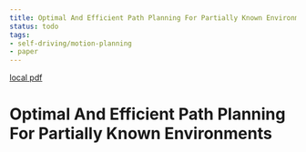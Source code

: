 ```yaml
---
title: Optimal And Efficient Path Planning For Partially Known Environments
status: todo
tags:
- self-driving/motion-planning
- paper
---
```


[local pdf](../../../pdfs/optimal-and-efficient-path-planning-for-partially-known-environments.pdf)

# Optimal And Efficient Path Planning For Partially Known Environments
